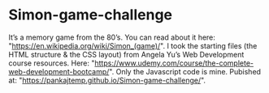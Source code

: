 # Simon-game-challenge
It’s a memory game from the 80’s. You can read about it here: "https://en.wikipedia.org/wiki/Simon_(game)/".  I took the starting files (the HTML structure &amp; the CSS layout) from Angela Yu’s Web Development course resources. Here: "https://www.udemy.com/course/the-complete-web-development-bootcamp/".  Only the Javascript code is mine. Pubished at: "https://pankajtemp.github.io/Simon-game-challenge/".
